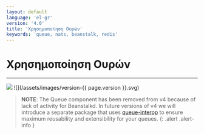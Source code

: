 ```yaml
---
layout: default
language: 'el-gr'
version: '4.0'
title: 'Χρησημοποίηση Ουρών'
keywords: 'queue, nats, beanstalk, redis'
---
```


# Χρησημοποίηση Ουρών

* * *

![](/assets/images/document-status-stable-success.svg) ![](/assets/images/version-{{ page.version }}.svg)

> **NOTE**: The Queue component has been removed from v4 because of lack of activity for Beanstalkd. In future versions of v4 we will introduce a separate package that uses [queue-interop](https://github.com/queue-interop) to ensure maximum reusability and extensibility for your queues.
{: .alert .alert-info }